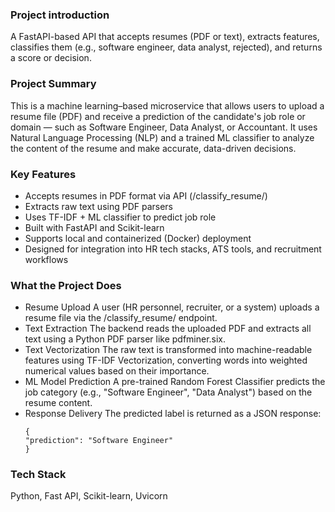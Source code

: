 ### Project introduction

A FastAPI-based API that accepts resumes (PDF or text), extracts features, classifies them (e.g., software engineer, data analyst, rejected), and returns a score or decision.

### Project Summary

This is a machine learning–based microservice that allows users to upload a resume file (PDF) and receive a prediction of the candidate's job role or domain — such as Software Engineer, Data Analyst, or Accountant.
It uses Natural Language Processing (NLP) and a trained ML classifier to analyze the content of the resume and make accurate, data-driven decisions.

### Key Features

- Accepts resumes in PDF format via API (/classify_resume/)
- Extracts raw text using PDF parsers
- Uses TF-IDF + ML classifier to predict job role
- Built with FastAPI and Scikit-learn
- Supports local and containerized (Docker) deployment
- Designed for integration into HR tech stacks, ATS tools, and recruitment workflows

### What the Project Does

- Resume Upload
  A user (HR personnel, recruiter, or a system) uploads a resume file via the /classify_resume/ endpoint.
- Text Extraction
  The backend reads the uploaded PDF and extracts all text using a Python PDF parser like pdfminer.six.
- Text Vectorization
  The raw text is transformed into machine-readable features using TF-IDF Vectorization, converting words into weighted numerical values based on their importance.
- ML Model Prediction
  A pre-trained Random Forest Classifier predicts the job category (e.g., "Software Engineer", "Data Analyst") based on the resume content.
- Response Delivery
  The predicted label is returned as a JSON response:
  ```
  {
  "prediction": "Software Engineer"
  }
  ```

### Tech Stack

Python, Fast API, Scikit-learn, Uvicorn
